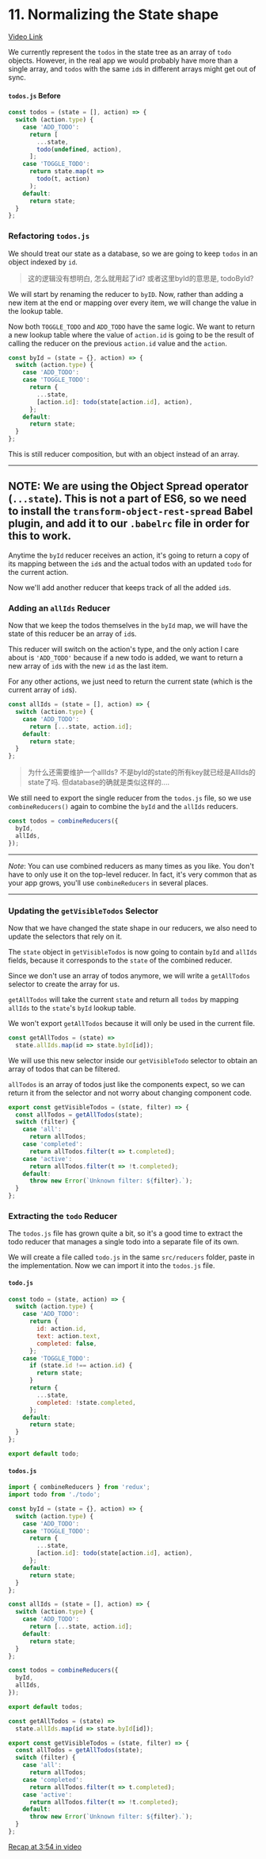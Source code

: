 # 11. Normalizing the State shape
[Video Link](https://egghead.io/lessons/javascript-redux-normalizing-the-state-shape)

We currently represent the `todos` in the state tree as an array of `todo` objects. However, in the real app we would probably have more than a single array, and `todos` with the same `id`s in different arrays might get out of sync.

#### `todos.js` Before
```javascript
const todos = (state = [], action) => {
  switch (action.type) {
    case 'ADD_TODO':
      return [
        ...state,
        todo(undefined, action),
      ];
    case 'TOGGLE_TODO':
      return state.map(t =>
        todo(t, action)
      );
    default:
      return state;
  }
};
```

### Refactoring `todos.js`

We should treat our state as a database, so we are going to keep `todos` in an object indexed by `id`.

> 这的逻辑没有想明白, 怎么就用起了id? 或者这里byId的意思是, todoById?

We will start by renaming the reducer to `byID`. Now, rather than adding a new item at the end or mapping over every item, we will change the value in the lookup table.

Now both `TOGGLE_TODO` and `ADD_TODO` have the same logic. We want to return a new lookup table where the value of `action.id` is going to be the result of calling the reducer on the previous `action.id` value and the `action`.

```javascript
const byId = (state = {}, action) => {
  switch (action.type) {
    case 'ADD_TODO':
    case 'TOGGLE_TODO':
      return {
        ...state,
        [action.id]: todo(state[action.id], action),
      };
    default:
      return state;
  }
};
```

This is still reducer composition, but with an object instead of an array.

---
**NOTE**:
We are using the Object Spread operator (`...state`). This is not a part of ES6, so we need to install the `transform-object-rest-spread` Babel plugin, and add it to our `.babelrc` file in order for this to work.
---

Anytime the `byId` reducer receives an action, it's going to return a copy of its mapping between the `id`s and the actual todos with an updated `todo` for the current action.

Now we'll add another reducer that keeps track of all the added `id`s.

### Adding an `allIds` Reducer

Now that we keep the todos themselves in the `byId` map, we will have the state of this reducer be an array of `id`s.

This reducer will switch on the action's type, and the only action I care about is `'ADD_TODO'` because if a new todo is added, we want to return a new array of `id`s with the new `id` as the last item.

For any other actions, we just need to return the current state (which is the current array of `id`s).

```javascript
const allIds = (state = [], action) => {
  switch (action.type) {
    case 'ADD_TODO':
      return [...state, action.id];
    default:
      return state;
  }
};
```

> 为什么还需要维护一个allIds? 不是byId的state的所有key就已经是AllIds的state了吗. 但database的确就是类似这样的....

We still need to export the single reducer from the `todos.js` file, so we use `combineReducers()` again to combine the `byId` and the `allIds` reducers.

```javascript
const todos = combineReducers({
  byId,
  allIds,
});
```

---

_Note_: You can use combined reducers as many times as you like. You don't have to only use it on the top-level reducer. In fact, it's very common that as your app grows, you'll use `combineReducers` in several places.

---

### Updating the `getVisibleTodos` Selector

Now that we have changed the state shape in our reducers, we also need to update the selectors that rely on it.

The `state` object in `getVisibleTodos` is now going to contain `byId` and `allIds` fields, because it corresponds to the `state` of the combined reducer.

Since we don't use an array of todos anymore, we will write a `getAllTodos` selector to create the array for us.

`getAllTodos` will take the current `state` and return all `todos` by mapping `allIds` to the `state`'s `byId` lookup table.

We won't export `getAllTodos` because it will only be used in the current file.

```javascript
const getAllTodos = (state) =>
  state.allIds.map(id => state.byId[id]);
```

We will use this new selector inside our `getVisibleTodo` selector to obtain an array of todos that can be filtered.

`allTodos` is an array of todos just like the components expect, so we can return it from the selector and not worry about changing component code.

```javascript
export const getVisibleTodos = (state, filter) => {
  const allTodos = getAllTodos(state);
  switch (filter) {
    case 'all':
      return allTodos;
    case 'completed':
      return allTodos.filter(t => t.completed);
    case 'active':
      return allTodos.filter(t => !t.completed);
    default:
      throw new Error(`Unknown filter: ${filter}.`);
  }
};
```

### Extracting the `todo` Reducer


The `todos.js` file has grown quite a bit, so it's a good time to extract the todo reducer that manages a single todo into a separate file of its own.

We will create a file called `todo.js` in the same `src/reducers` folder, paste in the implementation. Now we can import it into the `todos.js` file.

#### `todo.js`
```javascript
const todo = (state, action) => {
  switch (action.type) {
    case 'ADD_TODO':
      return {
        id: action.id,
        text: action.text,
        completed: false,
      };
    case 'TOGGLE_TODO':
      if (state.id !== action.id) {
        return state;
      }
      return {
        ...state,
        completed: !state.completed,
      };
    default:
      return state;
  }
};

export default todo;
```

#### `todos.js`
```javascript
import { combineReducers } from 'redux';
import todo from './todo';

const byId = (state = {}, action) => {
  switch (action.type) {
    case 'ADD_TODO':
    case 'TOGGLE_TODO':
      return {
        ...state,
        [action.id]: todo(state[action.id], action),
      };
    default:
      return state;
  }
};

const allIds = (state = [], action) => {
  switch (action.type) {
    case 'ADD_TODO':
      return [...state, action.id];
    default:
      return state;
  }
};

const todos = combineReducers({
  byId,
  allIds,
});

export default todos;

const getAllTodos = (state) =>
  state.allIds.map(id => state.byId[id]);

export const getVisibleTodos = (state, filter) => {
  const allTodos = getAllTodos(state);
  switch (filter) {
    case 'all':
      return allTodos;
    case 'completed':
      return allTodos.filter(t => t.completed);
    case 'active':
      return allTodos.filter(t => !t.completed);
    default:
      throw new Error(`Unknown filter: ${filter}.`);
  }
};
```

[Recap at 3:54 in video](https://egghead.io/lessons/javascript-redux-normalizing-the-state-shape)
